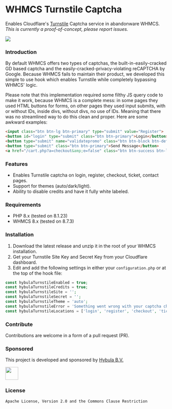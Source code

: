 # WHMCS Turnstile Captcha
Enables Cloudflare's [Turnstile](https://www.cloudflare.com/products/turnstile/) Captcha service in abandonware WHMCS. *This is currently a proof-of-concept, please report issues.*

![](https://github.com/hybula/whmcs-turnstile/assets/8611981/a4a11d07-ecaa-4f98-b461-13534222fd35)

### Introduction
By default WHMCS offers two types of captchas, the built-in-easily-cracked GD based captcha and the easily-cracked-privacy-violating reCAPTCHA by Google.
Because WHMCS fails to maintain their product, we developed this simple to use hook which enables Turnstile while completely bypassing WHMCS' logic.

Please note that this implementation required some filthy JS query code to make it work, because WHMCS is a complete mess: in some pages they used HTML buttons for forms, on other pages they used input submits, with or without IDs, inside divs, without divs, no use of IDs. Meaning that there was no streamlined way to do this clean and proper. Here are some awkward examples:
```HTML
<input class="btn btn-lg btn-primary" type="submit" value="Register">
<button id="login" type="submit" class="btn btn-primary">Login</button>
<button type="submit" name="validatepromo" class="btn btn-block btn-default" value="Validate Code">Validate Code</button>
<button type="submit" class="btn btn-primary">Send Message</button>
<a href="/cart.php?a=checkout&amp;e=false" class="btn btn-success btn-lg btn-checkout disabled" id="checkout">Checkout</a>
```

### Features
- Enables Turnstile captcha on login, register, checkout, ticket, contact pages.
- Support for themes (auto/dark/light).
- Ability to disable credits and have it fully white labeled.

### Requirements
- PHP 8.x (tested on 8.1.23)
- WHMCS 8.x (tested on 8.7.3)

### Installation
1. Download the latest release and unzip it in the root of your WHMCS installation.
2. Get your Turnstile Site Key and Secret Key from your Cloudflare dashboard.
3. Edit and add the following settings in either your `configuration.php` or at the top of the hook file:
```php
const hybulaTurnstileEnabled = true;
const hybulaTurnstileCredits = true;
const hybulaTurnstileSite = '';
const hybulaTurnstileSecret = '';
const hybulaTurnstileTheme = 'auto';
const hybulaTurnstileError = 'Something went wrong with your captcha challenge!';
const hybulaTurnstileLocations = ['login', 'register', 'checkout', 'ticket', 'contact'];
```

### Contribute
Contributions are welcome in a form of a pull request (PR).

### Sponsored
This project is developed and sponsored by [Hybula B.V.](https://www.hybula.com/)
<p>
  <a href="https://www.hybula.com/">
    <img src="https://www.hybula.com/assets/hybula/logo/logo-primary.svg" height="40px">
  </a>
</p>

### License
```Apache License, Version 2.0 and the Commons Clause Restriction```
